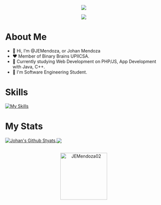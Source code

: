 <p align="center">
  <img src="https://i.imgur.com/FIpvFO9.gif">
</p>
<p align="center">
   <a align="center" href="https://github.com/DenverCoder1/readme-typing-svg"><img src="https://readme-typing-svg.herokuapp.com?&font=IBM+Plex+Sans&color=F72EE2&size=25&lines=Welcome+to+my+GitHub+Profile!;I'm+a+Software+Engineering+Studentr;I'm+a+programmer;I+Like+Videogames;Proudly+A+Binary+Brain"/></a>
</p>

# About Me

<ul>
  <li>👋 Hi, I’m @JEMendoza, or Johan Mendoza</li>
  <li>❤️ Member of Binary Brains UPIICSA.</li>
  <li>🌱 Currently studying Web Development on PHP/JS, App Development with Java, C++. </li>
  <li>💼 I'm Software Engineering Student.</li>
</ul>

# Skills
[![My Skills](https://skillicons.dev/icons?i=java,c,cppjs,html,css,ps,php)](https://skillicons.dev)

# My Stats

<a href="https://github.com/anuraghazra/github-readme-stats">
  <img align="center" src="https://github-readme-stats.anuraghazra1.vercel.app/api?username=JEMendoza02&show_icons=true&include_all_commits=true&theme=onedark" alt="Johan's Github Styats" />
</a>
<a href="https://github.com/anuraghazra/github-readme-stats">
  <!-- Change the `github-readme-stats.anuraghazra1.vercel.app` to `github-readme-stats.vercel.app`  -->
  <img align="center" src="https://github-readme-stats.anuraghazra1.vercel.app/api/top-langs/?username=JEMendoza02&layout=compact&theme=onedark" />
</a>
<br />
<br />
<p align="center">
  <img align="center" height="150em" src="https://github-readme-streak-stats.herokuapp.com/?user=JEMendoza02&theme=onedark" alt="JEMendoza02" />
</p>



